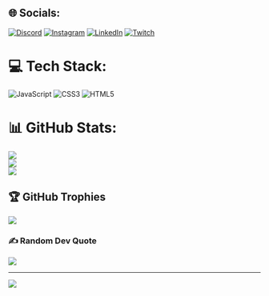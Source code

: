 
## 🌐 Socials:
[![Discord](https://img.shields.io/badge/Discord-%237289DA.svg?logo=discord&logoColor=white)](https://discord.gg/naori#9092) [![Instagram](https://img.shields.io/badge/Instagram-%23E4405F.svg?logo=Instagram&logoColor=white)](https://instagram.com/carolive.r) [![LinkedIn](https://img.shields.io/badge/LinkedIn-%230077B5.svg?logo=linkedin&logoColor=white)](https://linkedin.com/in/hemelly-carolyne) [![Twitch](https://img.shields.io/badge/Twitch-%239146FF.svg?logo=Twitch&logoColor=white)](https://twitch.tv/eunaori) 

# 💻 Tech Stack:
![JavaScript](https://img.shields.io/badge/javascript-%23323330.svg?style=for-the-badge&logo=javascript&logoColor=%23F7DF1E) ![CSS3](https://img.shields.io/badge/css3-%231572B6.svg?style=for-the-badge&logo=css3&logoColor=white) ![HTML5](https://img.shields.io/badge/html5-%23E34F26.svg?style=for-the-badge&logo=html5&logoColor=white)
# 📊 GitHub Stats:
![](https://github-readme-stats.vercel.app/api?username=imnaori&theme=omni&hide_border=false&include_all_commits=false&count_private=false)<br/>
![](https://github-readme-streak-stats.herokuapp.com/?user=imnaori&theme=omni&hide_border=false)<br/>
![](https://github-readme-stats.vercel.app/api/top-langs/?username=imnaori&theme=omni&hide_border=false&include_all_commits=false&count_private=false&layout=compact)

## 🏆 GitHub Trophies
![](https://github-profile-trophy.vercel.app/?username=imnaori&theme=radical&no-frame=false&no-bg=false&margin-w=4)

### ✍️ Random Dev Quote
![](https://quotes-github-readme.vercel.app/api?type=horizontal&theme=radical)


---
[![](https://visitcount.itsvg.in/api?id=imnaori&icon=0&color=0)](https://visitcount.itsvg.in)

<!-- Proudly created with GPRM ( https://gprm.itsvg.in ) -->
